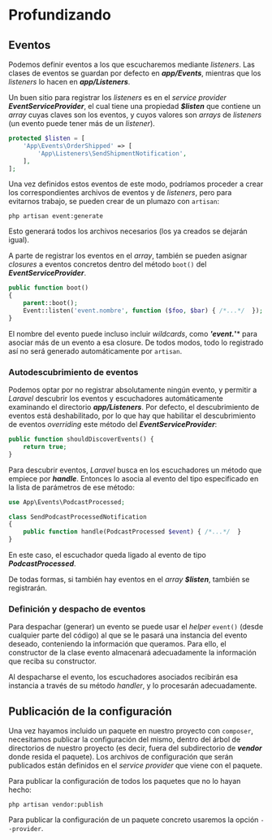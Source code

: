 # Profundizando

## Eventos

Podemos definir eventos a los que escucharemos mediante *listeners*. Las clases de eventos se guardan por defecto en ***app/Events***, mientras que los *listeners* lo hacen en ***app/Listeners***.

Un buen sitio para registrar los *listeners* es en el *service provider* ***EventServiceProvider***, el cual tiene una propiedad ***$listen*** que contiene un *array* cuyas claves son los eventos, y cuyos valores son *arrays* de *listeners* (un evento puede tener más de un *listener*).

```php
protected $listen = [
    'App\Events\OrderShipped' => [
        'App\Listeners\SendShipmentNotification',
    ],
];
```

Una vez definidos estos eventos de este modo, podríamos proceder a crear los correspondientes archivos de eventos y de *listeners*, pero para evitarnos trabajo, se pueden crear de un plumazo con `artisan`:

```
php artisan event:generate
```

Esto generará todos los archivos necesarios (los ya creados se dejarán igual).

A parte de registrar los eventos en el *array*, también se pueden asignar *closures* a eventos concretos dentro del método `boot()` del ***EventServiceProvider***.

```php
public function boot()
{
    parent::boot();
    Event::listen('event.nombre', function ($foo, $bar) { /*...*/  });
}
```

El nombre del evento puede incluso incluir *wildcards*, como ***'event.*'*** para asociar más de un evento a esa closure. De todos modos, todo lo registrado así no será generado automáticamente por `artisan`.

### Autodescubrimiento de eventos

Podemos optar por no registrar absolutamente ningún evento, y permitir a *Laravel* descubrir los eventos y escuchadores automáticamente examinando el directorio ***app/Listeners***. Por defecto, el descubrimiento de eventos está deshabilitado, por lo que hay que habilitar el descubrimiento de eventos *overriding* este método del ***EventServiceProvider***:

```php
public function shouldDiscoverEvents() {
    return true;
}
```

Para descubrir eventos, *Laravel* busca en los escuchadores un método que empiece por ***handle***. Entonces lo asocia al evento del tipo especificado en la lista de parámetros de ese método:

```php
use App\Events\PodcastProcessed;

class SendPodcastProcessedNotification
{
    public function handle(PodcastProcessed $event) { /*...*/  }
}
```

En este caso, el escuchador queda ligado al evento de tipo ***PodcastProcessed***.

De todas formas, si también hay eventos en el *array* ***$listen***, también se registrarán.

### Definición y despacho de eventos

Para despachar (generar) un evento se puede usar el *helper* `event()` (desde cualquier parte del código) al que se le pasará una instancia del evento deseado, conteniendo la información que queramos. Para ello, el constructor de la clase evento almacenará adecuadamente la información que reciba su constructor.

Al despacharse el evento, los escuchadores asociados recibirán esa instancia a través de su método *handler*, y lo procesarán adecuadamente.

## Publicación de la configuración

Una vez hayamos incluido un paquete en nuestro proyecto con `composer`, necesitamos publicar la configuración del mismo, dentro del árbol de directorios de nuestro proyecto (es decir, fuera del subdirectorio de ***vendor*** donde resida el paquete). Los archivos de configuración que serán publicados están definidos en el *service provider* que viene con el paquete.

Para publicar la configuración de todos los paquetes que no lo hayan hecho:

```
php artisan vendor:publish
```

Para publicar la configuración de un paquete concreto usaremos la opción `--provider`.
